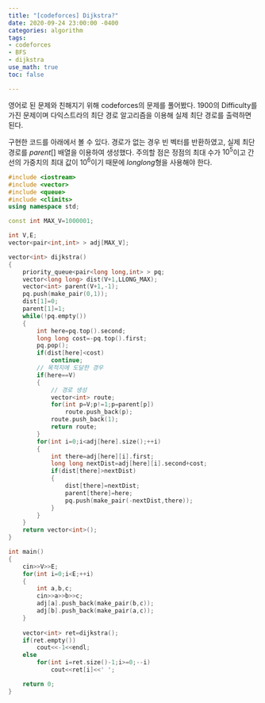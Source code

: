 ```yaml
---
title: "[codeforces] Dijkstra?"
date: 2020-09-24 23:00:00 -0400
categories: algorithm 
tags:
- codeforces 
- BFS 
- dijkstra
use_math: true
toc: false 

---
```

영어로 된 문제와 친해지기 위해 codeforces의 문제를 풀어봤다. 
1900의 Difficulty를 가진 문제이며 다익스트라의 최단 경로 알고리즘을 이용해 실제 최단 경로를 출력하면 된다. 

구현한 코드를 아래에서 볼 수 있다. 경로가 없는 경우 빈 벡터를 반환하였고, 실제 최단 경로를 $parent[]$ 배열을 이용하여 생성했다. 
주의할 점은 정점의 최대 수가 $10^5$이고 간선의 가중치의 최대 값이 $10^6$이기 때문에 $long long$형을 사용해야 한다. 
```cpp
#include <iostream>
#include <vector>
#include <queue>
#include <climits>
using namespace std;

const int MAX_V=1000001;

int V,E;
vector<pair<int,int> > adj[MAX_V];

vector<int> dijkstra()
{
    priority_queue<pair<long long,int> > pq;
    vector<long long> dist(V+1,LLONG_MAX);
    vector<int> parent(V+1,-1);
    pq.push(make_pair(0,1));
    dist[1]=0;
    parent[1]=1;
    while(!pq.empty())
    {
        int here=pq.top().second;
        long long cost=-pq.top().first;
        pq.pop();
        if(dist[here]<cost)
            continue;
        // 목적지에 도달한 경우 
        if(here==V)
        {
            // 경로 생성 
            vector<int> route;
            for(int p=V;p!=1;p=parent[p])
                route.push_back(p);
            route.push_back(1);
            return route;
        }
        for(int i=0;i<adj[here].size();++i)
        {
            int there=adj[here][i].first;
            long long nextDist=adj[here][i].second+cost;
            if(dist[there]>nextDist)
            {
                dist[there]=nextDist;
                parent[there]=here;
                pq.push(make_pair(-nextDist,there));
            }
        }
    }
    return vector<int>();
}

int main()
{
    cin>>V>>E;
    for(int i=0;i<E;++i)
    {
        int a,b,c;
        cin>>a>>b>>c;
        adj[a].push_back(make_pair(b,c));
        adj[b].push_back(make_pair(a,c));
    }
    
    vector<int> ret=dijkstra();
    if(ret.empty())
        cout<<-1<<endl;
    else
        for(int i=ret.size()-1;i>=0;--i)
            cout<<ret[i]<<' ';

    return 0;
}

```
